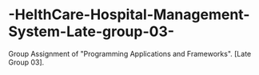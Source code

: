 # -HelthCare-Hospital-Management-System-Late-group-03-
Group Assignment of "Programming Applications and Frameworks".  [Late Group 03].

